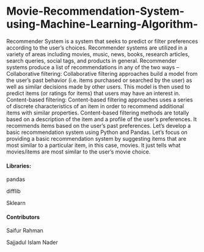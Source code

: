 # Movie-Recommendation-System-using-Machine-Learning-Algorithm-
Recommender System is a system that seeks to predict or filter preferences according to the user’s choices. Recommender systems are utilized in a variety of areas including movies, music, news, books, research articles, search queries, social tags, and products in general.  Recommender systems produce a list of recommendations in any of the two ways –         Collaborative filtering: Collaborative filtering approaches build a model from the user’s past behavior (i.e. items purchased or searched by the user) as well as similar decisions made by other users. This model is then used to predict items (or ratings for items) that users may have an interest in.     Content-based filtering: Content-based filtering approaches uses a series of discrete characteristics of an item in order to recommend additional items with similar properties. Content-based filtering methods are totally based on a description of the item and a profile of the user’s preferences. It recommends items based on the user’s past preferences.  Let’s develop a basic recommendation system using Python and Pandas.  Let’s focus on providing a basic recommendation system by suggesting items that are most similar to a particular item, in this case, movies. It just tells what movies/items are most similar to the user’s movie choice.

#### Libraries:

pandas 

difflib

Sklearn

#### Contributors
Saifur Rahman

Sajjadul Islam Nader

